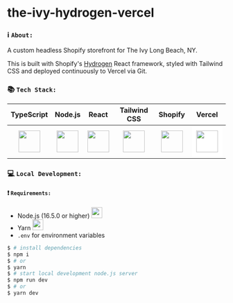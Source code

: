 # the-ivy-hydrogen-vercel 

### ℹ️ `About:` 
A custom headless Shopify storefront for The Ivy Long Beach, NY.  

This is built with Shopify's [Hydrogen](https://shopify.dev/custom-storefronts/hydrogen) React framework, styled with Tailwind CSS and deployed continuously to Vercel via Git.


### 📚 `Tech Stack:`
| TypeScript | Node.js | React | Tailwind CSS | Shopify | Vercel |
| :----: | :----: | :----: | :----: | :----: | :----: |
| <img src="https://cdn.worldvectorlogo.com/logos/typescript.svg" width="50" height="50"/> | <img src="https://cdn.worldvectorlogo.com/logos/nodejs-icon.svg" width="50" height="50"/> | <img src="https://cdn.worldvectorlogo.com/logos/react-2.svg" width="50" height="50"/> | <img src="https://cdn.worldvectorlogo.com/logos/tailwind-css-2.svg" width="50" height="50"/> | <img src="https://cdn.worldvectorlogo.com/logos/shopify.svg" width="50" height="50"/> | <img src="https://cdn.worldvectorlogo.com/logos/vercel.svg" style="background-color:white;padding:10px;" width="50" height="50"/> |



### 💻 `Local Development:`
#### ❗️ `Requirements:`

* Node.js (16.5.0 or higher) <img src="https://cdn.worldvectorlogo.com/logos/nodejs-icon.svg" width="25" height="25"/> 
* Yarn <img src="https://cdn.worldvectorlogo.com/logos/yarn.svg" width="25" height="25"/>
* `.env` for environment variables

```bash
$ # install dependencies
$ npm i
$ # or
$ yarn 
$ # start local development node.js server
$ npm run dev
$ # or
$ yarn dev
```



<!-- # Hydrogen

[Hydrogen](https://shopify.dev/custom-storefronts/hydrogen) is a React framework and SDK that you can use to build fast and dynamic Shopify custom storefronts.

## Deploy Your Own

Deploy your own Hydrogen project with Vercel.

[![Deploy with Vercel](https://vercel.com/button)](https://vercel.com/new/clone?repository-url=https://github.com/vercel/vercel/tree/main/examples/hydrogen&template=hydrogen)

_Live Example: https://hydrogen-template.vercel.app_

## Getting started

**Requirements:**

- Node.js version 16.5.0 or higher
- Yarn

To create a new Hydrogen app, run:

```bash
npm init @shopify/hydrogen
```

## Running the dev server

Then `cd` into the new directory and run:

```bash
npm install
npm run dev
```

Remember to update `hydrogen.config.js` with your shop's domain and Storefront API token!

## Building for production

```bash
npm run build
```

## Previewing a production build

To run a local preview of your Hydrogen app in an environment similar to Oxygen, build your Hydrogen app and then run `npm run preview`:

```bash
npm run build
npm run preview
``` -->
